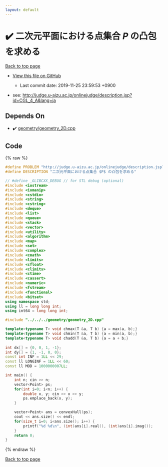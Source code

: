 ```yaml
---
layout: default
---
```


<!-- mathjax config similar to math.stackexchange -->
<script type="text/javascript" async
  src="https://cdnjs.cloudflare.com/ajax/libs/mathjax/2.7.5/MathJax.js?config=TeX-MML-AM_CHTML">
</script>
<script type="text/x-mathjax-config">
  MathJax.Hub.Config({
    TeX: { equationNumbers: { autoNumber: "AMS" }},
    tex2jax: {
      inlineMath: [ ['$','$'] ],
      processEscapes: true
    },
    "HTML-CSS": { matchFontHeight: false },
    displayAlign: "left",
    displayIndent: "2em"
  });
</script>

<script type="text/javascript" src="https://cdnjs.cloudflare.com/ajax/libs/jquery/3.4.1/jquery.min.js"></script>
<script src="https://cdn.jsdelivr.net/npm/jquery-balloon-js@1.1.2/jquery.balloon.min.js" integrity="sha256-ZEYs9VrgAeNuPvs15E39OsyOJaIkXEEt10fzxJ20+2I=" crossorigin="anonymous"></script>
<script type="text/javascript" src="../../../../assets/js/copy-button.js"></script>
<link rel="stylesheet" href="../../../../assets/css/copy-button.css" />


# :heavy_check_mark: 二次元平面における点集合 $P$ の凸包を求める
<a href="../../../../index.html">Back to top page</a>

* <a href="{{ site.github.repository_url }}/blob/master/verifying_test/AOJ/CGL_4_A/geometry.test.cpp">View this file on GitHub</a>
    - Last commit date: 2019-11-25 23:59:53 +0900


* see: <a href="http://judge.u-aizu.ac.jp/onlinejudge/description.jsp?id=CGL_4_A&lang=ja">http://judge.u-aizu.ac.jp/onlinejudge/description.jsp?id=CGL_4_A&lang=ja</a>


## Depends On
* :heavy_check_mark: <a href="../../../../library/geometry/geometry_2D.cpp.html">geometry/geometry_2D.cpp</a>


## Code
{% raw %}
```cpp
#define PROBLEM "http://judge.u-aizu.ac.jp/onlinejudge/description.jsp?id=CGL_4_A&lang=ja"
#define DESCRIPTION "二次元平面における点集合 $P$ の凸包を求める"

// #define _GLIBCXX_DEBUG // for STL debug (optional)
#include <iostream>
#include <iomanip>
#include <cstdio>
#include <string>
#include <cstring>
#include <deque>
#include <list>
#include <queue>
#include <stack>
#include <vector>
#include <utility>
#include <algorithm>
#include <map>
#include <set>
#include <complex>
#include <cmath>
#include <limits>
#include <cfloat>
#include <climits>
#include <ctime>
#include <cassert>
#include <numeric>
#include <fstream>
#include <functional>
#include <bitset>
using namespace std;
using ll = long long int;
using int64 = long long int;

#include "../../../geometry/geometry_2D.cpp"

template<typename T> void chmax(T &a, T b) {a = max(a, b);}
template<typename T> void chmin(T &a, T b) {a = min(a, b);}
template<typename T> void chadd(T &a, T b) {a = a + b;}
 
int dx[] = {0, 0, 1, -1};
int dy[] = {1, -1, 0, 0};
const int INF = 1LL << 29;
const ll LONGINF = 1LL << 60;
const ll MOD = 1000000007LL;

int main() {
    int n; cin >> n;
    vector<Point> ps;
    for(int i=0; i<n; i++) {
        double x, y; cin >> x >> y;
        ps.emplace_back(x, y);
    }

    vector<Point> ans = convexHull(ps);
    cout << ans.size() << endl;
    for(size_t i=0; i<ans.size(); i++) {
        printf("%d %d\n", (int)ans[i].real(), (int)ans[i].imag());
    }
    return 0;
}

```
{% endraw %}

<a href="../../../../index.html">Back to top page</a>

